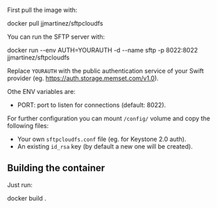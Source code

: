 First pull the image with:

  docker pull jjmartinez/sftpcloudfs

You can run the SFTP server with:

  docker run --env AUTH=YOURAUTH -d --name sftp -p 8022:8022 jjmartinez/sftpcloudfs

Replace `YOURAUTH` with the public authentication service of your Swift provider (eg. https://auth.storage.memset.com/v1.0).

Othe ENV variables are:

 - PORT: port to listen for connections (default: 8022).

For further configuration you can mount `/config/` volume and copy the following files:

 - Your own `sftpcloudfs.conf` file (eg. for Keystone 2.0 auth).
 - An existing `id_rsa` key (by default a new one will be created).

Building the container
----------------------

Just run:

  docker build .

